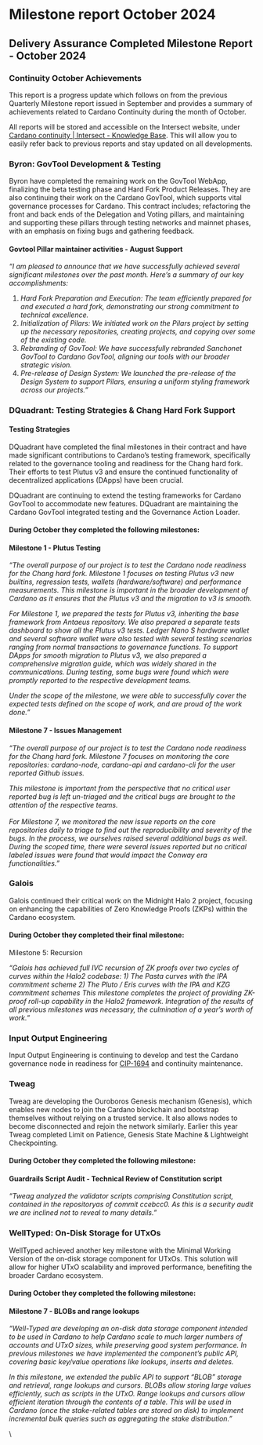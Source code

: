 # Milestone report October 2024

## Delivery Assurance Completed Milestone Report - October 2024

### Continuity October Achievements

This report is a progress update which follows on from the previous Quarterly Milestone report issued in September and provides a summary of achievements related to Cardano Continuity during the month of October.

All reports will be stored and accessible on the Intersect website, under [Cardano continuity | Intersect - Knowledge Base](https://docs.intersectmbo.org/cardano/cardano-continuity).  This will allow you to easily refer back to previous reports and stay updated on all developments.

### Byron: GovTool Development & Testing

Byron have completed the remaining work on the GovTool WebApp, finalizing the beta testing phase and Hard Fork Product Releases. They are also continuing their work on the Cardano GovTool, which supports vital governance processes for Cardano. This contract includes; refactoring the front and back ends of the Delegation and Voting pillars, and maintaining and supporting these pillars through testing networks and mainnet phases, with an emphasis on fixing bugs and gathering feedback.

#### Govtool Pillar maintainer activities - August Support

_“I am pleased to announce that we have successfully achieved several significant milestones over the past month. Here’s a summary of our key accomplishments:_&#x20;

1. _Hard Fork Preparation and Execution: The team efficiently prepared for and executed a hard fork, demonstrating our strong commitment to technical excellence._&#x20;
2. _Initialization of Pilars: We initiated work on the Pilars project by setting up the necessary repositories, creating projects, and copying over some of the existing code._&#x20;
3. _Rebranding of GovTool: We have successfully rebranded Sanchonet GovTool to Cardano GovTool, aligning our tools with our broader strategic vision._&#x20;
4. _Pre-release of Design System: We launched the pre-release of the Design System to support Pilars, ensuring a uniform styling framework across our projects.”_

### DQuadrant: Testing Strategies & Chang Hard Fork Support&#x20;

#### Testing Strategies

DQuadrant have completed the final milestones in their contract and have made significant contributions to Cardano’s testing framework, specifically related to the governance tooling and readiness for the Chang hard fork. Their efforts to test Plutus v3 and ensure the continued functionality of decentralized applications (DApps) have been crucial.

DQuadrant are continuing to extend the testing frameworks for Cardano GovTool to accommodate new features. DQuadrant are maintaining the Cardano GovTool integrated testing and the Governance Action Loader.

#### During October they completed the following milestones:

#### Milestone 1 - Plutus Testing

_“The overall purpose of our project is to test the Cardano node readiness for the Chang hard fork. Milestone 1 focuses on testing Plutus v3 new builtins, regression tests, wallets (hardware/software) and performance measurements. This milestone is important in the broader development of Cardano as it ensures that the Plutus v3 and the migration to v3 is smooth._&#x20;

_For Milestone 1, we prepared the tests for Plutus v3, inheriting the base framework from Antaeus repository. We also prepared a separate tests dashboard to show all the Plutus v3 tests. Ledger Nano S hardware wallet and several software wallet were also tested with several testing scenarios ranging from normal transactions to governance functions. To support DApps for smooth migration to Plutus v3, we also prepared a comprehensive migration guide, which was widely shared in the communications. During testing, some bugs were found which were promptly reported to the respective development teams._

_Under the scope of the milestone, we were able to successfully cover the expected tests defined on the scope of work, and are proud of the work done.”_

#### Milestone 7 - Issues Management

_“The overall purpose of our project is to test the Cardano node readiness for the Chang hard fork. Milestone 7 focuses on monitoring the core repositories: cardano-node, cardano-api and cardano-cli for the user reported Github issues._

_This milestone is important from the perspective that no critical user reported bug is left un-triaged and the critical bugs are brought to the attention of the respective teams._\
\
_For Milestone 7, we monitored the new issue reports on the core repositories daily to triage to find out the reproducibility and severity of the bugs. In the process, we ourselves raised several additional bugs as well. During the scoped time, there were several issues reported but no critical labeled issues were found that would impact the Conway era functionalities.”_

### Galois

Galois continued their critical work on the Midnight Halo 2 project, focusing on enhancing the capabilities of Zero Knowledge Proofs (ZKPs) within the Cardano ecosystem.&#x20;

#### During October they completed their final milestone:

Milestone 5: Recursion

_“Galois has achieved full IVC recursion of ZK proofs over two cycles of curves within the Halo2 codebase: 1) The Pasta curves with the IPA commitment scheme 2) The  Pluto / Eris curves with the IPA and KZG commitment schemes This milestone completes the project of providing ZK-proof roll-up capability in the Halo2 framework. Integration of the results of all previous milestones was necessary, the culmination of a year’s worth of work.”_

### Input Output Engineering

Input Output Engineering is continuing to develop and test the Cardano governance node in readiness for [CIP-1694](https://www.1694.io/) and continuity maintenance.

### Tweag

Tweag are developing the Ouroboros Genesis mechanism (Genesis), which enables new nodes to join the Cardano blockchain and bootstrap themselves without relying on a trusted service. It also allows nodes to become disconnected and rejoin the network similarly. Earlier this year Tweag completed Limit on Patience, Genesis State Machine & Lightweight Checkpointing.&#x20;

#### During October they completed the following milestone:

#### Guardrails Script Audit - Technical Review of Constitution script

_“Tweag analyzed the validator scripts comprising Constitution script, contained in the repositoryas of commit ccebcc0. As this is a security audit we are inclined not to reveal to many details.”_

### WellTyped: On-Disk Storage for UTxOs&#x20;

WellTyped achieved another key milestone with the Minimal Working Version of the on-disk storage component for UTxOs. This solution will allow for higher UTxO scalability and improved performance, benefiting the broader Cardano ecosystem.

#### During October they completed the following milestone:

#### Milestone 7 - BLOBs and range lookups

_“Well-Typed are developing an on-disk data storage component intended to be used in Cardano to help Cardano scale to much larger numbers of accounts and UTxO sizes, while preserving good system performance. In previous milestones we have implemented the component’s public API, covering basic key/value operations like lookups, inserts and deletes._&#x20;

_In this milestone, we extended the public API to support “BLOB” storage and retrieval, range lookups and cursors. BLOBs allow storing large values efficiently, such as scripts in the UTxO. Range lookups and cursors allow efficient iteration through the contents of a table. This will be used in Cardano (once the stake-related tables are stored on disk) to implement incremental bulk queries such as aggregating the stake distribution.”_

\
